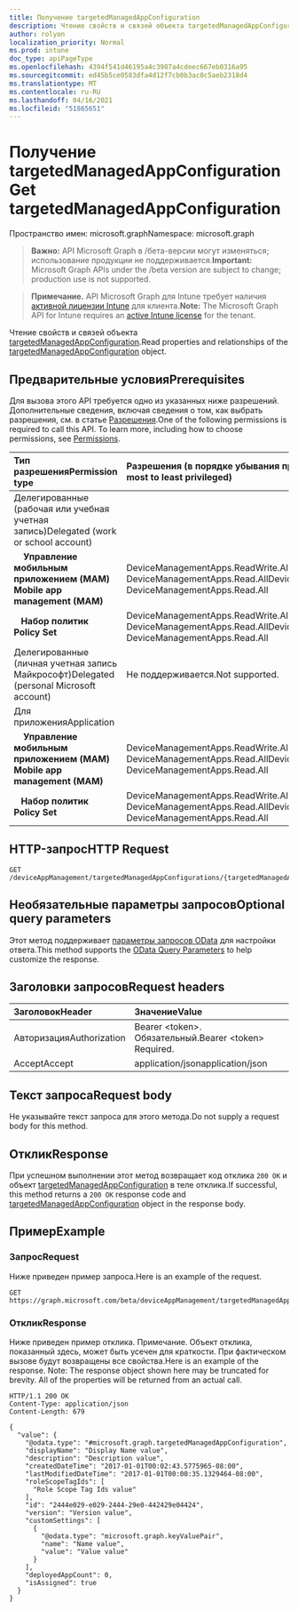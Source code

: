 ```yaml
---
title: Получение targetedManagedAppConfiguration
description: Чтение свойств и связей объекта targetedManagedAppConfiguration.
author: rolyon
localization_priority: Normal
ms.prod: intune
doc_type: apiPageType
ms.openlocfilehash: 4394f541d46195a4c3987a4cdeec667eb0316a95
ms.sourcegitcommit: ed45b5ce0583dfa4d12f7cb0b3ac0c5aeb2318d4
ms.translationtype: MT
ms.contentlocale: ru-RU
ms.lasthandoff: 04/16/2021
ms.locfileid: "51865651"
---
```

# <a name="get-targetedmanagedappconfiguration"></a><span data-ttu-id="51edd-103">Получение targetedManagedAppConfiguration</span><span class="sxs-lookup"><span data-stu-id="51edd-103">Get targetedManagedAppConfiguration</span></span>

<span data-ttu-id="51edd-104">Пространство имен: microsoft.graph</span><span class="sxs-lookup"><span data-stu-id="51edd-104">Namespace: microsoft.graph</span></span>

> <span data-ttu-id="51edd-105">**Важно:** API Microsoft Graph в /бета-версии могут изменяться; использование продукции не поддерживается.</span><span class="sxs-lookup"><span data-stu-id="51edd-105">**Important:** Microsoft Graph APIs under the /beta version are subject to change; production use is not supported.</span></span>

> <span data-ttu-id="51edd-106">**Примечание.** API Microsoft Graph для Intune требует наличия [активной лицензии Intune](https://go.microsoft.com/fwlink/?linkid=839381) для клиента.</span><span class="sxs-lookup"><span data-stu-id="51edd-106">**Note:** The Microsoft Graph API for Intune requires an [active Intune license](https://go.microsoft.com/fwlink/?linkid=839381) for the tenant.</span></span>

<span data-ttu-id="51edd-107">Чтение свойств и связей объекта [targetedManagedAppConfiguration](../resources/intune-shared-targetedmanagedappconfiguration.md).</span><span class="sxs-lookup"><span data-stu-id="51edd-107">Read properties and relationships of the [targetedManagedAppConfiguration](../resources/intune-shared-targetedmanagedappconfiguration.md) object.</span></span>

## <a name="prerequisites"></a><span data-ttu-id="51edd-108">Предварительные условия</span><span class="sxs-lookup"><span data-stu-id="51edd-108">Prerequisites</span></span>
<span data-ttu-id="51edd-p101">Для вызова этого API требуется одно из указанных ниже разрешений. Дополнительные сведения, включая сведения о том, как выбрать разрешения, см. в статье [Разрешения](/graph/permissions-reference).</span><span class="sxs-lookup"><span data-stu-id="51edd-p101">One of the following permissions is required to call this API. To learn more, including how to choose permissions, see [Permissions](/graph/permissions-reference).</span></span>

|<span data-ttu-id="51edd-111">Тип разрешения</span><span class="sxs-lookup"><span data-stu-id="51edd-111">Permission type</span></span>|<span data-ttu-id="51edd-112">Разрешения (в порядке убывания привилегий)</span><span class="sxs-lookup"><span data-stu-id="51edd-112">Permissions (from most to least privileged)</span></span>|
|:---|:---|
|<span data-ttu-id="51edd-113">Делегированные (рабочая или учебная учетная запись)</span><span class="sxs-lookup"><span data-stu-id="51edd-113">Delegated (work or school account)</span></span>||
| <span data-ttu-id="51edd-114">&nbsp; &nbsp; **Управление мобильным приложением (MAM)**</span><span class="sxs-lookup"><span data-stu-id="51edd-114">&nbsp; &nbsp; **Mobile app management (MAM)**</span></span> | <span data-ttu-id="51edd-115">DeviceManagementApps.ReadWrite.All, DeviceManagementApps.Read.All</span><span class="sxs-lookup"><span data-stu-id="51edd-115">DeviceManagementApps.ReadWrite.All, DeviceManagementApps.Read.All</span></span>|
| <span data-ttu-id="51edd-116">&nbsp;&nbsp; **Набор политик**</span><span class="sxs-lookup"><span data-stu-id="51edd-116">&nbsp; &nbsp; **Policy Set**</span></span> | <span data-ttu-id="51edd-117">DeviceManagementApps.ReadWrite.All, DeviceManagementApps.Read.All</span><span class="sxs-lookup"><span data-stu-id="51edd-117">DeviceManagementApps.ReadWrite.All, DeviceManagementApps.Read.All</span></span>|
|<span data-ttu-id="51edd-118">Делегированные (личная учетная запись Майкрософт)</span><span class="sxs-lookup"><span data-stu-id="51edd-118">Delegated (personal Microsoft account)</span></span>|<span data-ttu-id="51edd-119">Не поддерживается.</span><span class="sxs-lookup"><span data-stu-id="51edd-119">Not supported.</span></span>|
|<span data-ttu-id="51edd-120">Для приложения</span><span class="sxs-lookup"><span data-stu-id="51edd-120">Application</span></span>||
| <span data-ttu-id="51edd-121">&nbsp; &nbsp; **Управление мобильным приложением (MAM)**</span><span class="sxs-lookup"><span data-stu-id="51edd-121">&nbsp; &nbsp; **Mobile app management (MAM)**</span></span> | <span data-ttu-id="51edd-122">DeviceManagementApps.ReadWrite.All, DeviceManagementApps.Read.All</span><span class="sxs-lookup"><span data-stu-id="51edd-122">DeviceManagementApps.ReadWrite.All, DeviceManagementApps.Read.All</span></span>|
| <span data-ttu-id="51edd-123">&nbsp;&nbsp; **Набор политик**</span><span class="sxs-lookup"><span data-stu-id="51edd-123">&nbsp; &nbsp; **Policy Set**</span></span> | <span data-ttu-id="51edd-124">DeviceManagementApps.ReadWrite.All, DeviceManagementApps.Read.All</span><span class="sxs-lookup"><span data-stu-id="51edd-124">DeviceManagementApps.ReadWrite.All, DeviceManagementApps.Read.All</span></span>|

## <a name="http-request"></a><span data-ttu-id="51edd-125">HTTP-запрос</span><span class="sxs-lookup"><span data-stu-id="51edd-125">HTTP Request</span></span>
<!-- {
  "blockType": "ignored"
}
-->
``` http
GET /deviceAppManagement/targetedManagedAppConfigurations/{targetedManagedAppConfigurationId}
```

## <a name="optional-query-parameters"></a><span data-ttu-id="51edd-126">Необязательные параметры запросов</span><span class="sxs-lookup"><span data-stu-id="51edd-126">Optional query parameters</span></span>
<span data-ttu-id="51edd-127">Этот метод поддерживает [параметры запросов OData](/graph/query-parameters) для настройки ответа.</span><span class="sxs-lookup"><span data-stu-id="51edd-127">This method supports the [OData Query Parameters](/graph/query-parameters) to help customize the response.</span></span>

## <a name="request-headers"></a><span data-ttu-id="51edd-128">Заголовки запросов</span><span class="sxs-lookup"><span data-stu-id="51edd-128">Request headers</span></span>
|<span data-ttu-id="51edd-129">Заголовок</span><span class="sxs-lookup"><span data-stu-id="51edd-129">Header</span></span>|<span data-ttu-id="51edd-130">Значение</span><span class="sxs-lookup"><span data-stu-id="51edd-130">Value</span></span>|
|:---|:---|
|<span data-ttu-id="51edd-131">Авторизация</span><span class="sxs-lookup"><span data-stu-id="51edd-131">Authorization</span></span>|<span data-ttu-id="51edd-132">Bearer &lt;token&gt;. Обязательный.</span><span class="sxs-lookup"><span data-stu-id="51edd-132">Bearer &lt;token&gt; Required.</span></span>|
|<span data-ttu-id="51edd-133">Accept</span><span class="sxs-lookup"><span data-stu-id="51edd-133">Accept</span></span>|<span data-ttu-id="51edd-134">application/json</span><span class="sxs-lookup"><span data-stu-id="51edd-134">application/json</span></span>|

## <a name="request-body"></a><span data-ttu-id="51edd-135">Текст запроса</span><span class="sxs-lookup"><span data-stu-id="51edd-135">Request body</span></span>
<span data-ttu-id="51edd-136">Не указывайте текст запроса для этого метода.</span><span class="sxs-lookup"><span data-stu-id="51edd-136">Do not supply a request body for this method.</span></span>

## <a name="response"></a><span data-ttu-id="51edd-137">Отклик</span><span class="sxs-lookup"><span data-stu-id="51edd-137">Response</span></span>
<span data-ttu-id="51edd-138">При успешном выполнении этот метод возвращает код отклика `200 OK` и объект [targetedManagedAppConfiguration](../resources/intune-shared-targetedmanagedappconfiguration.md) в теле отклика.</span><span class="sxs-lookup"><span data-stu-id="51edd-138">If successful, this method returns a `200 OK` response code and [targetedManagedAppConfiguration](../resources/intune-shared-targetedmanagedappconfiguration.md) object in the response body.</span></span>

## <a name="example"></a><span data-ttu-id="51edd-139">Пример</span><span class="sxs-lookup"><span data-stu-id="51edd-139">Example</span></span>

### <a name="request"></a><span data-ttu-id="51edd-140">Запрос</span><span class="sxs-lookup"><span data-stu-id="51edd-140">Request</span></span>
<span data-ttu-id="51edd-141">Ниже приведен пример запроса.</span><span class="sxs-lookup"><span data-stu-id="51edd-141">Here is an example of the request.</span></span>
``` http
GET https://graph.microsoft.com/beta/deviceAppManagement/targetedManagedAppConfigurations/{targetedManagedAppConfigurationId}
```

### <a name="response"></a><span data-ttu-id="51edd-142">Отклик</span><span class="sxs-lookup"><span data-stu-id="51edd-142">Response</span></span>
<span data-ttu-id="51edd-p102">Ниже приведен пример отклика. Примечание. Объект отклика, показанный здесь, может быть усечен для краткости. При фактическом вызове будут возвращены все свойства.</span><span class="sxs-lookup"><span data-stu-id="51edd-p102">Here is an example of the response. Note: The response object shown here may be truncated for brevity. All of the properties will be returned from an actual call.</span></span>
``` http
HTTP/1.1 200 OK
Content-Type: application/json
Content-Length: 679

{
  "value": {
    "@odata.type": "#microsoft.graph.targetedManagedAppConfiguration",
    "displayName": "Display Name value",
    "description": "Description value",
    "createdDateTime": "2017-01-01T00:02:43.5775965-08:00",
    "lastModifiedDateTime": "2017-01-01T00:00:35.1329464-08:00",
    "roleScopeTagIds": [
      "Role Scope Tag Ids value"
    ],
    "id": "2444e029-e029-2444-29e0-442429e04424",
    "version": "Version value",
    "customSettings": [
      {
        "@odata.type": "microsoft.graph.keyValuePair",
        "name": "Name value",
        "value": "Value value"
      }
    ],
    "deployedAppCount": 0,
    "isAssigned": true
  }
}
```







